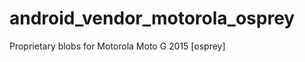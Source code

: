 android_vendor_motorola_osprey
==============================

Proprietary blobs for Motorola Moto G 2015 [osprey]
